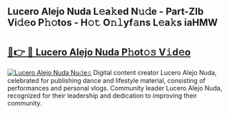 ## Lucero Alejo Nuda L𝚎a𝚔ed N𝚞𝚍e - Part-ZIb Vi𝚍𝚎o P𝚑𝚘tos - H𝚘𝚝 O𝚗𝚕yf𝚊ns L𝚎a𝚔s iaHMW

# <h2><a href="http://kf2xwz.oniu.top/?m=Lucero+Alejo+Nuda">🔗👉 🔴 Lucero Alejo Nuda P𝚑ot𝚘𝚜 V𝚒d𝚎o</a></h2>

[![Lucero Alejo Nuda Nu𝚍e𝚜](https://i.imgur.com/0qMVB7G.gif)](http://kf2xwz.oniu.top/?m=Lucero+Alejo+Nuda)
Digital content creator Lucero Alejo Nuda, celebrated for publishing dance and lifestyle material, consisting of performances and personal vlogs. Community leader Lucero Alejo Nuda, recognized for their leadership and dedication to improving their community.  
